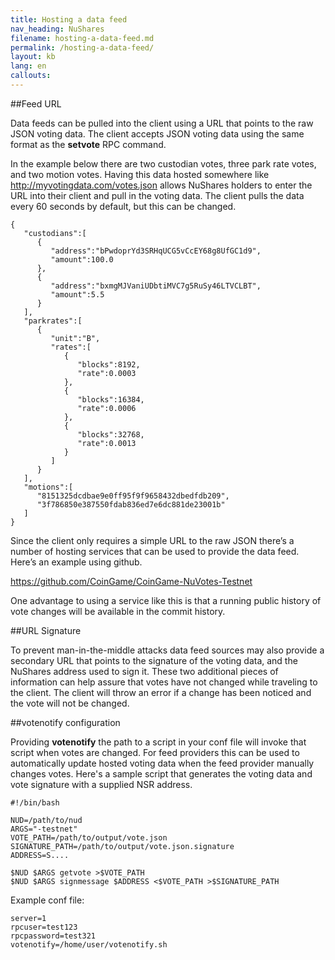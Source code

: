 ```yaml
---
title: Hosting a data feed
nav_heading: NuShares
filename: hosting-a-data-feed.md
permalink: /hosting-a-data-feed/
layout: kb
lang: en
callouts:
---
```


##Feed URL

Data feeds can be pulled into the client using a URL that points to the raw JSON voting data. The client accepts JSON voting data using the same format as the **setvote** RPC command.

In the example below there are two custodian votes, three park rate votes, and two motion votes. Having this data hosted somewhere like http://myvotingdata.com/votes.json allows NuShares holders to enter the URL into their client and pull in the voting data. The client pulls the data every 60 seconds by default, but this can be changed.

```
{
   "custodians":[
      {
         "address":"bPwdoprYd3SRHqUCG5vCcEY68g8UfGC1d9",
         "amount":100.0
      },
      {
         "address":"bxmgMJVaniUDbtiMVC7g5RuSy46LTVCLBT",
         "amount":5.5
      }
   ],
   "parkrates":[
      {
         "unit":"B",
         "rates":[
            {
               "blocks":8192,
               "rate":0.0003
            },
            {
               "blocks":16384,
               "rate":0.0006
            },
            {
               "blocks":32768,
               "rate":0.0013
            }
         ]
      }
   ],
   "motions":[
      "8151325dcdbae9e0ff95f9f9658432dbedfdb209",
      "3f786850e387550fdab836ed7e6dc881de23001b"
   ]
}
```

Since the client only requires a simple URL to the raw JSON there’s a number of hosting services that can be used to provide the data feed. Here’s an example using github.

https://github.com/CoinGame/CoinGame-NuVotes-Testnet

One advantage to using a service like this is that a running public history of vote changes will be available in the commit history.

##URL Signature

To prevent man-in-the-middle attacks data feed sources may also provide a secondary URL that points to the signature of the voting data, and the NuShares address used to sign it. These two additional pieces of information can help assure that votes have not changed while traveling to the client. The client will throw an error if a change has been noticed and the vote will not be changed.

##votenotify configuration

Providing **votenotify** the path to a script in your conf file will invoke that script when votes are changed. For feed providers this can be used to automatically update hosted voting data when the feed provider manually changes votes. Here's a sample script that generates the voting data and vote signature with a supplied NSR address.
```
#!/bin/bash

NUD=/path/to/nud
ARGS="-testnet"
VOTE_PATH=/path/to/output/vote.json
SIGNATURE_PATH=/path/to/output/vote.json.signature
ADDRESS=S....

$NUD $ARGS getvote >$VOTE_PATH
$NUD $ARGS signmessage $ADDRESS <$VOTE_PATH >$SIGNATURE_PATH
```

Example conf file:
```
server=1
rpcuser=test123
rpcpassword=test321
votenotify=/home/user/votenotify.sh
```
